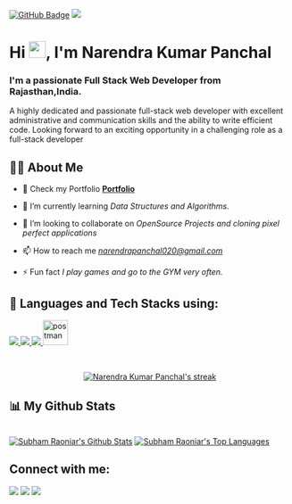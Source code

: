 <p align="right">
<a  href="#">
<!--     <img width="50%" height="70%" src="https://camo.githubusercontent.com/2daa5a3f385c1ede09c109bb121875bb7738b99dffb43683bdf272ac5dd3dd0a/68747470733a2f2f6d65646961312e67697068792e636f6d2f6d656469612f31334867774773584630616947592f67697068792e676966" height="175px"/> -->
</a>
</p>
<a href="https://github.com/narendrapanchal?tab=followers"><img src="https://img.shields.io/github/followers/narendrapanchal?label=Followers&style=social" alt="GitHub Badge"></a>
<a href="https://github.com/narendrapanchal/github-profile-views-counter">
    <img src="https://komarev.com/ghpvc/?username=narendrapanchal">
</a>

<h1 align="left">Hi <img src="https://raw.githubusercontent.com/MartinHeinz/MartinHeinz/master/wave.gif" width="30px">, I'm Narendra Kumar Panchal</h1>
<h3 align="left">I'm a passionate Full Stack Web Developer from Rajasthan,India.</h3>
<p>A highly dedicated and passionate full-stack web developer with excellent administrative and communication skills and the ability to write efficient code. Looking forward to an exciting opportunity in a challenging role as a full-stack developer</p>


## 🙋‍♂️ About Me


- 🔭 Check my Portfolio **[Portfolio](https://narendrapanchal.github.io/portfolio/)**

- 🌱 I’m currently learning *Data Structures and Algorithms.*

- 👯 I’m looking to collaborate on *OpenSource Projects and cloning pixel perfect applications*

- 📫 How to reach me *narendrapanchal020@gmail.com*

- ⚡ Fun fact *I play games and go to the GYM very often.*

## 🚀 Languages and Tech Stacks using:

<p align="left"> 
    <a href="https://www.javasript.com" target="_blank" > <img src="https://tse4.mm.bing.net/th?id=OIP.BxxfUqJaajzMYP_dg3ynCQHaIW&pid=Api&P=0&w=50&h=50"/> </a>
    <a href="https://reactjs.org/" target="_blank"> <img src="https://tse4.mm.bing.net/th?id=OIP.AwAp_4a6Lq0jnblzaTeAHQHaEK&pid=Api&P=0&w=80&h=80"/> </a> 
    <a  href="www.mongodb.com/" target="_blank"> <img src="https://tse2.mm.bing.net/th?id=OIP.JhdchOb0n1bwrlfhGqycbgHaFG&pid=Api&P=0&w=80&h=80"/> </a>
    <a href="https://postman.com" target="_blank"> <img src="https://www.vectorlogo.zone/logos/getpostman/getpostman-icon.svg" alt="postman" width="45" height="45"/> </a>   
</p>

<!-- [![React Badge](https://img.shields.io/badge/-React-61DBFB?style=for-the-badge&labelColor=black&logo=react&logoColor=61DBFB)](#)  [![Javascript Badge](https://img.shields.io/badge/-Javascript-F0DB4F?style=for-the-badge&labelColor=black&logo=javascript&logoColor=F0DB4F)](#) [![Typescript Badge](https://img.shields.io/badge/-Typescript-007acc?style=for-the-badge&labelColor=black&logo=typescript&logoColor=007acc)](#) [![Nodejs Badge](https://img.shields.io/badge/-Nodejs-3C873A?style=for-the-badge&labelColor=black&logo=node.js&logoColor=3C873A)](#) [![GraphQL Badge](https://img.shields.io/badge/-GraphQl-e535ab?style=for-the-badge&labelColor=black&logo=node.js&logoColor=e535ab)](#) -->
<br/>

<p align="center">
    <a href="https://github.com/narendrapanchal/github-readme-streak-stats">
        <img title="🔥 Get streak stats for your profile at git.io/streak-stats" alt="Narendra Kumar Panchal's streak" src="https://github-readme-streak-stats.herokuapp.com/?user=narendrapanchal&theme=black-ice&hide_border=true&stroke=0000&background=060A0CD0"/>
    </a>
</p>

## 📊 My Github Stats

  <br/>
    <a href="https://github.com/narendrapanchal/github-readme-stats"><img alt="Subham Raoniar's Github Stats" src="https://github-readme-stats.vercel.app/api?username=narendrapanchal&show_icons=true&count_private=true&theme=react&hide_border=true&bg_color=0D1117" /></a>
  <a href="https://github.com/narendrapanchal/github-readme-stats"><img alt="Subham Raoniar's Top Languages" src="https://github-readme-stats.vercel.app/api/top-langs/?username=narendrapanchal&langs_count=8&count_private=true&layout=compact&theme=react&hide_border=true&bg_color=0D1117" /></a>
  <br/>


## Connect with me:
<p align="left">

<a href = "https://www.linkedin.com/in/narendra-kumar-panchal-7a09031ba"><img src="https://img.icons8.com/fluent/48/000000/linkedin.png"/></a>
<a href = "https://stackoverflow.com/users/15161626/narendra-panchal"><img src="https://img.icons8.com/color/48/000000/stackoverflow.png"/></a>
<a href = "https://twitter.com/narendrpanchalk"><img src="https://tse2.mm.bing.net/th?id=OIP.4onP2XdfwJckr_TRVbMiUAHaHa&pid=Api&P=0&w=45&h=45"/></a>

</p>
